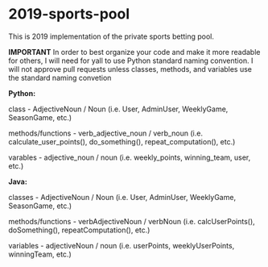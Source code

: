 # 2019-sports-pool

This is 2019 implementation of the private sports betting pool.

**IMPORTANT**
In order to best organize your code and make it more readable for others, I will need for yall to use Python standard naming convention.
I will not approve pull requests unless classes, methods, and variables use the standard naming convetion

**Python:**

class - AdjectiveNoun / Noun (i.e. User, AdminUser, WeeklyGame, SeasonGame, etc.)

methods/functions - verb_adjective_noun / verb_noun (i.e. calculate_user_points(), do_something(), repeat_computation(), etc.)

varables - adjective_noun / noun (i.e. weekly_points, winning_team, user, etc.)

**Java:**

classes - AdjectiveNoun / Noun (i.e. User, AdminUser, WeeklyGame, SeasonGame, etc.)

methods/functions - verbAdjectiveNoun / verbNoun (i.e. calcUserPoints(), doSomething(), repeatComputation(), etc.)

variables - adjectiveNoun / noun (i.e. userPoints, weeklyUserPoints, winningTeam, etc.)
